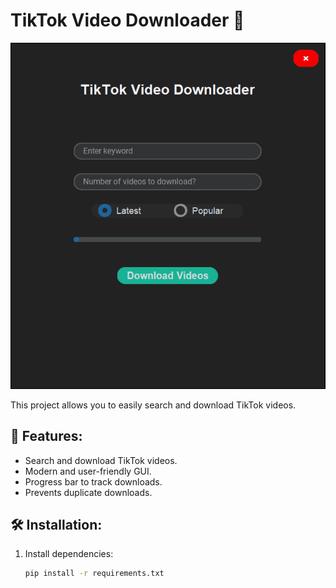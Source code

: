 # TikTok Video Downloader 🚀
![TikTok Downloader](https://github.com/gaidea/TikTok-Video-Downloader/blob/main/Tiktok.PNG?raw=true)



This project allows you to easily search and download TikTok videos.

## 🔧 Features:
- Search and download TikTok videos.
- Modern and user-friendly GUI.
- Progress bar to track downloads.
- Prevents duplicate downloads.

## 🛠 Installation:
1. Install dependencies:  
   ```sh
   pip install -r requirements.txt
